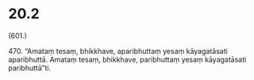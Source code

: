 

# 20.2


(601.)

470\. “Amataṃ tesaṃ, bhikkhave, aparibhuttaṃ yesaṃ kāyagatāsati aparibhuttā. Amataṃ tesaṃ, bhikkhave, paribhuttaṃ yesaṃ kāyagatāsati paribhuttā”ti.



